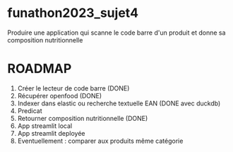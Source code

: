 # funathon2023_sujet4

Produire une application qui scanne le code barre d'un produit et donne sa composition nutritionnelle


# ROADMAP

1. Créer le lecteur de code barre (DONE)
2. Récupérer openfood (DONE)
3. Indexer dans elastic ou recherche textuelle EAN (DONE avec duckdb)
4. Predicat
5. Retourner composition nutritionnelle (DONE)
6. App streamlit local
7. App streamlit deployée
8. Eventuellement : comparer aux produits même catégorie